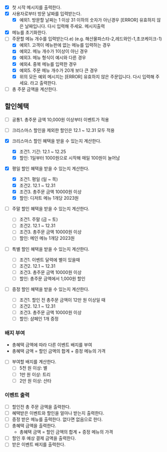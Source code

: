 - [x] 첫 시작 메시지를 출력한다.
- [x] 사용자로부터 방문 날짜를 입력받는다.
    - [x] 예외1. 방문할 날짜는 1 이상 31 이하의 숫자가 아닌경우 [ERROR] 유효하지 않은 날짜입니다. 다시 입력해 주세요. 메시지출력
- [x] 메뉴를 초기화한다.
- [ ] 주문할 메뉴 개수를 입력받는다.e) (e.g. 해산물파스타-2,레드와인-1,초코케이크-1)
    - [x] 예외1. 고객이 메뉴판에 없는 메뉴를 입력하는 경우
    - [x] 예외2. 메뉴 개수가 1이상이 아닌 경우
    - [x] 예외3. 메뉴 형식이 예시와 다른 경우
    - [x] 예외4. 중복 메뉴를 입력한 경우
    - [x] 예외5. 주문 메뉴 개수가 20개 보다 큰 경우
    - [x] 위의 모든 예외 메시지는 [ERROR] 유효하지 않은 주문입니다. 다시 입력해 주세요. 라고 출력한다.
- [ ] 총 주문 금액을 계산한다.

## 할인혜택

- [ ] 공통1. 총주문 금액 10,000원 이상부터 이벤트가 적용
- [ ] 크리스마스 할인을 제외한 할인은 12.1 ~ 12.31 모두 적용

- [x] 크리스마스 할인 혜택을 받을 수 있는지 계산한다.
    - [x] 조건1. 기간: 12.1 ~ 12.25
    - [x] 할인: 1일부터 1000원으로 시작해 매일 100원이 늘어남

- [x] 평일 할인 혜택을 받을 수 있는지 계산한다.
    - [x] 조건1. 평일 (일 ~ 목)
    - [x] 조건2. 12.1 ~ 12.31
    - [x] 조건3. 총주문 금액 10000원 이상
    - [x] 할인: 디저트 메뉴 1개당 2023원
- [ ] 주말 할인 혜택을 받을 수 있는지 계산한다.
    - [ ] 조건1. 주말 (금 ~ 토)
    - [ ] 조건2. 12.1 ~ 12.31
    - [ ] 조건3. 총주문 금액 10000원 이상
    - [ ] 할인: 메인 메뉴 1개당 2023원
- [ ] 특별 할인 혜택을 받을 수 있는지 계산한다.
    - [ ] 조건1. 이벤트 달력에 별이 있을때
    - [ ] 조건2. 12.1 ~ 12.31
    - [ ] 조건3. 총주문 금액 10000원 이상
    - [ ] 할인: 총주문 금액에서 1,000원 할인
- [ ] 증정 할인 혜택을 받을 수 있는지 계산한다.
    - [ ] 조건1. 할인 전 총주문 금액이 12만 원 이상일 때
    - [ ] 조건2. 12.1 ~ 12.31
    - [ ] 조건3. 총주문 금액 10000원 이상
    - [ ] 할인: 샴페인 1개 증정

### 배지 부여

- 총혜택 금액에 따라 다른 이벤트 배지를 부여
- 총혜택 금액 = 할인 금액의 합계 + 증정 메뉴의 가격
- [ ] 부여할 배지를 계산한다.
    - [ ] 5천 원 이상: 별
    - [ ]  1만 원 이상: 트리
    - [ ] 2만 원 이상: 산타

### 이벤트 출력

- [ ] 할인전 총 주문 금액을 출력한다.
- [ ] 혜택받은 이벤트와 할인을 얼마나 받는지 출력한다.
- [ ] 증정 받은 메뉴를 출력한다. 없다면 없음으로 한다.
- [ ] 총혜택 금액을 출력한다.
    - 총혜택 금액 = 할인 금액의 합계 + 증정 메뉴의 가격
- [ ] 할인 후 예상 결제 금액을 출력한다.
- [ ] 받은 이벤트 배지를 출력한다.
